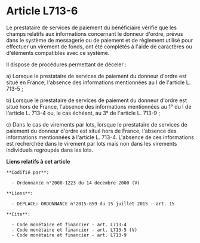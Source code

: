 # Article L713-6

Le prestataire de services de paiement du bénéficiaire vérifie que les champs relatifs aux informations concernant le donneur
d'ordre, prévus dans le système de messagerie ou de paiement et de règlement utilisé pour effectuer un virement de fonds, ont
été complétés à l'aide de caractères ou d'éléments compatibles avec ce système. 

Il dispose de procédures permettant de déceler : 

a) Lorsque le prestataire de services de paiement du donneur d'ordre est situé en France, l'absence des informations
mentionnées au I de l'article L. 713-5 ; 

b) Lorsque le prestataire de services de paiement du donneur d'ordre est situé hors de France, l'absence des informations
mentionnées au 1° du I de l'article L. 713-4 ou, le cas échéant, au 3° de l'article L. 713-9 ; 

c) Dans le cas de virements par lots, lorsque le prestataire de services de paiement du donneur d'ordre est situé hors de
France, l'absence des informations mentionnées à l'article L. 713-4. L'absence de ces informations est recherchée dans le
virement par lots mais non dans les virements individuels regroupés dans les lots.

**Liens relatifs à cet article**

	**Codifié par**:

	  - Ordonnance n°2000-1223 du 14 décembre 2000 (V)

	**Liens**:

	  - DEPLACE: ORDONNANCE n°2015-859 du 15 juillet 2015 - art. 15

	**Cite**:

	  - Code monétaire et financier - art. L713-4
	  - Code monétaire et financier - art. L713-5 (V)
	  - Code monétaire et financier - art. L713-9
